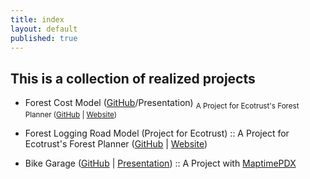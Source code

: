 ```yaml
---
title: index
layout: default
published: true
---
```




## This is a collection of realized projects

- Forest Cost Model ([GitHub](https://github.com/ustroetz/cost_model)/Presentation)
<sub>A Project for Ecotrust's Forest Planner ([GitHub](https://github.com/Ecotrust/landownertools) | [Website](http://stage.forestplanner.ecotrust.org))</sub>
- Forest Logging Road Model (Project for Ecotrust) :: A Project for Ecotrust's Forest Planner ([GitHub](https://github.com/Ecotrust/land_owner_tools) | [Website](http://stage.forestplanner.ecotrust.org))

- Bike Garage ([GitHub](https://github.com/ustroetz/log-road) | [Presentation](http://ustroetz.github.io/LogRoad)) :: A Project with [MaptimePDX](http://maptimepdx.org)

